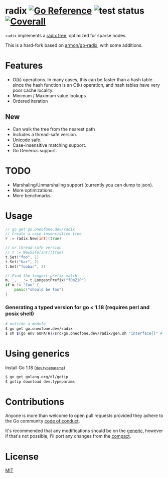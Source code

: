 radix
[![Go Reference](https://pkg.go.dev/badge/go.oneofone.dev/radix.svg)](https://pkg.go.dev/go.oneofone.dev/radix)
![test status](https://github.com/OneOfOne/radix/actions/workflows/test.yml/badge.svg)
[![Coverall](https://coveralls.io/repos/github/OneOfOne/radix/badge.svg?branch=main)](https://coveralls.io/github/OneOfOne/radix)
=========

`radix` implements a [radix tree](http://en.wikipedia.org/wiki/Radix_tree), optimized for sparse nodes.

This is a hard-fork based on [armon/go-radix](github.com/armon/go-radix), with some additions.

# Features

* O(k) operations. In many cases, this can be faster than a hash table since the hash function is an O(k) operation, and hash tables have very poor cache locality.
* Minimum / Maximum value lookups
* Ordered iteration

## New
* Can walk the tree from the nearest path
* Includes a thread-safe version.
* Unicode safe.
* Case-insensitive matching support.
* Go Generics support.

# TODO

* Marshaling/Unmarshaling support (currently you can dump to json).
* More optimizations.
* More benchmarks.

# Usage

```go
// go get go.oneofone.dev/radix
// Create a case-insensistive tree
r := radix.New[int](true)

// or thread-safe version
// t := NewSafe[int](true)
t.Set("foo", 1)
t.Set("bar", 2)
t.Set("foobar", 2)

// Find the longest prefix match
m, _, _ := t.LongestPrefix("fOoZiP")
if m != "foo" {
    panic("should be foo")
}
```

### Generating a typed version for go < 1.18 (requires perl and posix shell)

```sh
# outside a module
$ go get go.oneofone.dev/radix
$ sh $(go env GOPATH)/src/go.oneofone.dev/radix/gen.sh "interface{}" # or "string" or "[]pkg.SomeStruct"
```

# Using generics

Install Go 1.18 (<small>[dev.typeparams](https://github.com/golang/go/tree/dev.typeparams)</small>)

```sh
$ go get golang.org/dl/gotip
$ gotip download dev.typeparams
```

# Contributions

Anyone is more than welcome to open pull requests provided they adhere to the Go community [code of conduct](https://golang.org/conduct).

It's recommended that any modifications should be on the [generic](radix.go),
however if that's not possible, I'll port any changes from the [compact](radix_go117.go).

# License

[MIT](LICENSE)

